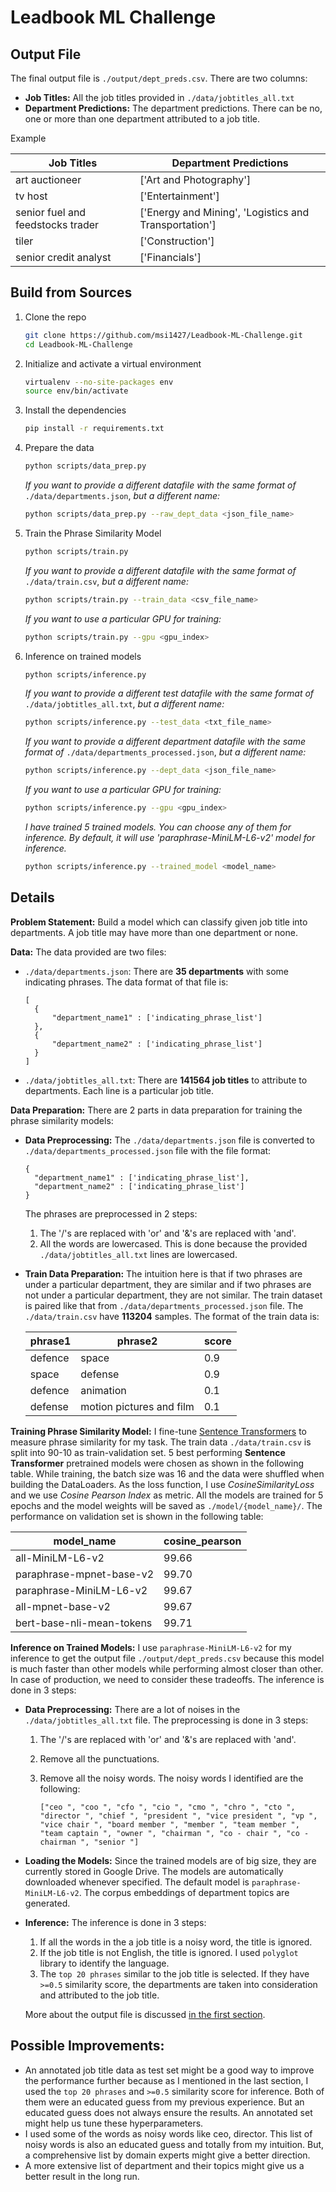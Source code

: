 # Leadbook ML Challenge

## Output File

The final output file is `./output/dept_preds.csv`. There are two columns:

- **Job Titles:** All the job titles provided in `./data/jobtitles_all.txt`
- **Department Predictions:** The department predictions. There can be no, one or more than one department attributed to a job title.

Example

| **Job Titles**                    | **Department Predictions**                            |
| --------------------------------- | ----------------------------------------------------- |
| art auctioneer                    | ['Art and Photography']                               |
| tv host                           | ['Entertainment']                                     |
| senior fuel and feedstocks trader | ['Energy and Mining', 'Logistics and Transportation'] |
| tiler                             | ['Construction']                                      |
| senior credit analyst             | ['Financials']                                        |

## Build from Sources

1. Clone the repo

   ```bash
   git clone https://github.com/msi1427/Leadbook-ML-Challenge.git
   cd Leadbook-ML-Challenge
   ```

2. Initialize and activate a virtual environment

   ```bash
   virtualenv --no-site-packages env
   source env/bin/activate
   ```

3. Install the dependencies

   ```bash
   pip install -r requirements.txt
   ```

4. Prepare the data

   ```bash
   python scripts/data_prep.py
   ```

   *If you want to provide a different datafile with the same format of* `./data/departments.json`, *but a different name:*

   ```bash
   python scripts/data_prep.py --raw_dept_data <json_file_name>
   ```

5. Train the Phrase Similarity Model

   ```bash
   python scripts/train.py
   ```

   *If you want to provide a different datafile with the same format of* `./data/train.csv`, *but a different name:*

   ```bash
   python scripts/train.py --train_data <csv_file_name>
   ```

   *If you want to use a particular GPU for training:*

   ```bash
   python scripts/train.py --gpu <gpu_index>
   ```

6. Inference on trained models

   ```bash
   python scripts/inference.py
   ```

   *If you want to provide a different test datafile with the same format of* `./data/jobtitles_all.txt`, *but a different name:*

   ```bash
   python scripts/inference.py --test_data <txt_file_name>
   ```

   *If you want to provide a different department datafile with the same format of* `./data/departments_processed.json`, *but a different name:*

   ```bash
   python scripts/inference.py --dept_data <json_file_name>
   ```

   *If you want to use a particular GPU for training:*

   ```bash
   python scripts/inference.py --gpu <gpu_index>
   ```

   *I have trained 5 trained models. You can choose any of them for inference. By default, it will use 'paraphrase-MiniLM-L6-v2' model for inference.*

   ```bash
   python scripts/inference.py --trained_model <model_name>
   ```

## Details

**Problem Statement:** Build a model which can classify given job title into departments. A job title may have more than one department or none. <br/>

**Data:** The data provided are two files:

- `./data/departments.json`: There are **35 departments** with some indicating phrases. The data format of that file is:

  ```
  [
  	{
  		"department_name1" : ['indicating_phrase_list']
  	},
  	{
  		"department_name2" : ['indicating_phrase_list']
  	}
  ]
  ```

- `./data/jobtitles_all.txt`: There are **141564 job titles** to attribute to departments. Each line is a particular job title.

**Data Preparation:** There are 2 parts in data preparation for training the phrase similarity models:

- **Data Preprocessing:** The `./data/departments.json` file is converted to `./data/departments_processed.json` file with the file format:

  ```
  {
  	"department_name1" : ['indicating_phrase_list'],
  	"department_name2" : ['indicating_phrase_list']
  }
  ```

  The phrases are preprocessed in 2 steps:

  1. The '/'s are replaced with 'or' and '&'s are replaced with 'and'.
  2. All the words are lowercased. This is done because the provided `./data/jobtitles_all.txt` lines are lowercased.

- **Train Data Preparation:** The intuition here is that if two phrases are under a particular department, they are similar and if two phrases are not under a particular department, they are not similar. The train dataset is paired like that from `./data/departments_processed.json` file. The `./data/train.csv` have **113204** samples. The format of the train data is: 

  | **phrase1** | **phrase2**              | **score** |
  | ----------- | ------------------------ | --------- |
  | defence     | space                    | 0.9       |
  | space       | defense                  | 0.9       |
  | defence     | animation                | 0.1       |
  | defense     | motion pictures and film | 0.1       |

**Training Phrase Similarity Model:** I fine-tune [Sentence Transformers](https://sbert.net/) to measure phrase similarity for my task. The train data `./data/train.csv` is split into 90-10 as train-validation set. 5 best performing **Sentence Transformer** pretrained models were chosen as shown in the following table. While training, the batch size was 16 and the data were shuffled when building the DataLoaders. As the loss function, I use *CosineSimilarityLoss* and we use *Cosine Pearson Index* as metric. All the models are trained for 5 epochs and the model weights will be saved as `./model/{model_name}/`. The performance on validation set is shown in the following table:

| **model_name**            | **cosine_pearson** |
| ------------------------- | ------------------ |
| all-MiniLM-L6-v2          | 99.66              |
| paraphrase-mpnet-base-v2  | 99.70              |
| paraphrase-MiniLM-L6-v2   | 99.67              |
| all-mpnet-base-v2         | 99.67              |
| bert-base-nli-mean-tokens | 99.71              |

**Inference on Trained Models:** I use `paraphrase-MiniLM-L6-v2` for my inference to get the output file `./output/dept_preds.csv` because this model is  much faster than other models while performing almost closer than other. In case of production, we need to consider these tradeoffs. The inference is done in 3 steps:

- **Data Preprocessing:** There are a lot of noises in the `./data/jobtitles_all.txt` file. The preprocessing is done in 3 steps:

  1. The '/'s are replaced with 'or' and '&'s are replaced with 'and'.

  2. Remove all the punctuations.

  3. Remove all the noisy words. The noisy words I identified are the following:

     ```
     ["ceo ", "coo ", "cfo ", "cio ", "cmo ", "chro ", "cto ", "director ", "chief ", "president ", "vice president ", "vp ", "vice chair ", "board member ", "member ", "team member ", "team captain ", "owner ", "chairman ", "co - chair ", "co - chairman ", "senior "]
     ```

- **Loading the Models:** Since the trained models are of big size, they are currently stored in Google Drive. The models are automatically downloaded whenever specified. The default model is `paraphrase-MiniLM-L6-v2`. The corpus embeddings of department topics are generated. 

- **Inference:** The inference is done in 3 steps:

  1. If all the words in the a job title is a noisy word, the title is ignored.
  2. If the job title is not English, the title is ignored. I used `polyglot` library to identify the language.
  3. The `top 20 phrases` similar to the job title is selected. If they have `>=0.5` similarity score, the departments are taken into consideration and attributed to the job title.

  More about the output file is discussed [in the first section](#output-file).

## Possible Improvements:

- An annotated job title data as test set might be a good way to improve the performance further because as I mentioned in the last section, I used the `top 20 phrases` and `>=0.5` similarity score for inference. Both of them were an educated guess from my previous experience. But an educated guess does not always ensure the results. An annotated set might help us tune these hyperparameters. 
- I used some of the words as noisy words like ceo, director. This list of noisy words is also an educated guess and totally from my intuition. But, a comprehensive list by domain experts might give a better direction.
- A more extensive list of department and their topics might give us a better result in the long run.